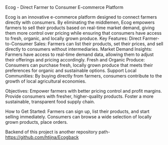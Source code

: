 Ecog - Direct Farmer to Consumer E-commerce Platform

Ecog is an innovative e-commerce platform designed to connect farmers directly with consumers. By eliminating the middlemen, Ecog empowers farmers to sell their products based on real-time market demand, giving them more control over pricing while ensuring that consumers have access to fresh, organic, and locally grown produce.
Key Features:
    Direct Farmer-to-Consumer Sales: Farmers can list their products, set their prices, and sell directly to consumers without intermediaries.
    Market Demand Insights: Farmers have access to real-time demand data, allowing them to adjust their offerings and pricing accordingly.
    Fresh and Organic Produce: Consumers can purchase fresh, locally grown produce that meets their preferences for organic and sustainable options.
    Support Local Communities: By buying directly from farmers, consumers contribute to the growth of local agricultural economies.

Objectives:
    Empower farmers with better pricing control and profit margins.
    Provide consumers with fresher, higher-quality products.
    Foster a more sustainable, transparent food supply chain.

How to Get Started:
    Farmers can sign up, list their products, and start selling immediately.
    Consumers can browse a wide selection of locally grown products, place orders.


Backend of this project is another repository  path- https://github.com/htijna/Ecogback
